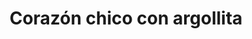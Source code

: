 ---
title: Corazón chico con argollita
date: 
draft: false

# descripcion
description : Corazón chico con argollita

materials: Plata 925

color: Plateado

dimensions: 2cm x 1,5cm

code: 02-14-0210

type: "Dijes"

categories: []

price: $2.270,00

# Images
# first image will be shown in the product page
images:
  # - image: "images/path_to_image"
  # La ubicacion de las imagenes es imagenes/Dijes/Dijes.Plata/02-14-0210-corazon-chico-con-argollita
  - image: "./images/dijes/plata/02-14-0210-corazon-chico-con-argollita.JPG"
---